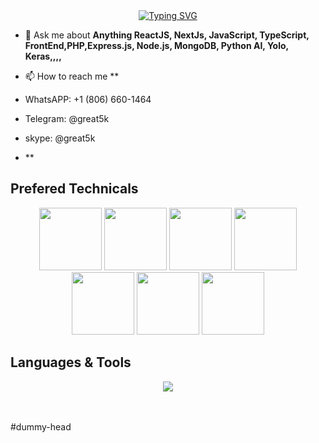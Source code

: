 <div align="center">
<a href="https://git.io/typing-svg"><img src="https://readme-typing-svg.demolab.com?font=Comic+Sans+MS&size=30&pause=1000&center=true&width=520&lines=My+name+is+Petter+Pan;I+am+a+Python,AI+Expert;and+Full+Stack+Web+Developer;Over+6+years+of+Experience+in+Web." alt="Typing SVG" /></a>
</div>

- 💬 Ask me about **Anything ReactJS, NextJs, JavaScript, TypeScript, FrontEnd,PHP,Express.js, Node.js, MongoDB, Python AI, Yolo, Keras,,,,**

- 📫 How to reach me **
-  WhatsAPP: +1 (806) 660-1464
-  Telegram: @great5k
-  skype: @great5k
- **

## Prefered Technicals
<p align="center">
  <img src="https://media3.giphy.com/media/ln7z2eWriiQAllfVcn/200w.webp" width="100">
  <img src="https://i.giphy.com/media/LMt9638dO8dftAjtco/200.webp" width="100">
  <img src="https://i.giphy.com/media/eNAsjO55tPbgaor7ma/200w.webp" width="100">
  <img src="https://i.giphy.com/media/VgGthkhUvGgOit7Y9i/200.webp" width="100">
  <img src="https://media3.giphy.com/media/kdFc8fubgS31b8DsVu/giphy.webp" width="100">
  <img src="https://i.giphy.com/media/KzJkzjggfGN5Py6nkT/200.webp" width="100">
  <img src="https://i.giphy.com/media/IdyAQJVN2kVPNUrojM/200.webp" width="100">
</p>

## Languages & Tools
<p align="center">
  <a href="https://skillicons.dev">
    <img src="https://skillicons.dev/icons?i=react,redux,nextjs,nuxtjs,angular,vue,nodejs,webpack,py,django,flask,laravel,dotnet,html,js,ts,css,sass,flutter,bootstrap,tailwind,jquery,mongodb,mysql,postgres,sqlite,md,nginx,git,github,linux,svg,unity,vercel,heroku,aws,rust,solidity" />
  </a>
</p>
<br><br>#dummy-head
